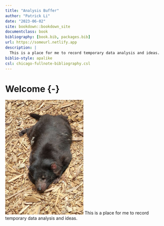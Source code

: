 ```yaml
--- 
title: "Analysis Buffer"
author: "Patrick Li"
date: "2023-06-02"
site: bookdown::bookdown_site
documentclass: book
bibliography: [book.bib, packages.bib]
url: https://someurl.netlify.app
description: |
  This is a place for me to record temporary data analysis and ideas.
biblio-style: apalike
csl: chicago-fullnote-bibliography.csl
---
```


# Welcome {-}


<a href = "javascript:window.location.reload(true)"><img src="images/cover.jpeg" width="250" height="366" class="cover" /></a> This is a place for me to record temporary data analysis and ideas.

<br>

<br>

<br>

<br>

<br>

<br>

<br>
